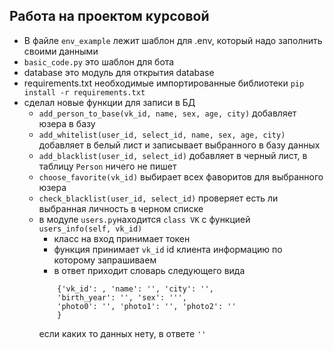 ## Работа на проектом курсовой  
  
* В файле `env_example` лежит шаблон для .env,  который надо заполнить своими данными  
* `basic_code.py`  это шаблон для бота
* database это модуль для открытия database
* requirements.txt необходимые импортированные библиотеки `pip install -r requirements.txt`
* сделал новые функции для записи в БД  
  - `add_person_to_base(vk_id, name, sex, age, city)`  добавляет юзера в базу
  - `add_whitelist(user_id, select_id, name, sex, age, city)` добавляет в белый лист и записывает
  выбранного в базу данных
  - `add_blacklist(user_id, select_id)` добавляет в черный лист, в таблицу `Person` ничего не пишет
  - `choose_favorite(vk_id)`   выбирает всех фаворитов для выбранного юзера
  - `check_blacklist(user_id, select_id)` проверяет есть ли выбранная личность в черном списке
  * в модуле  `users.py`находится `class VK` с функцией `users_info(self, vk_id)`  
    - класс на вход принимает токен  
    - функция принимает `vk_id` id  клиента информацию по которому запрашиваем
    - в ответ приходит словарь следующего вида
    ```
        {'vk_id': , 'name': '', 'city': '',
        'birth_year': '', 'sex': ''',
        'photo0': '', 'photo1': '', 'photo2': ''
        } 
    ```
      если каких то данных нету, в ответе `''`
